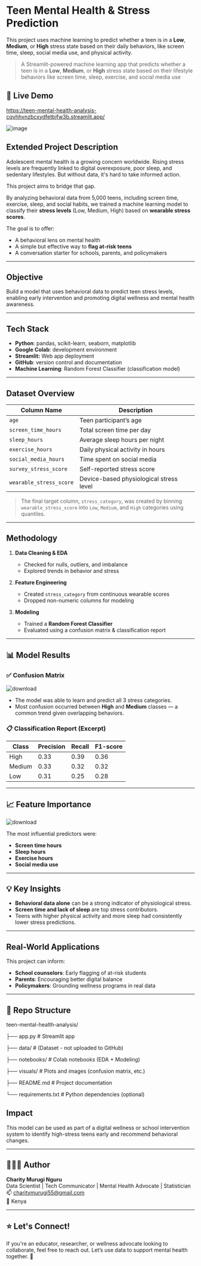 
#  Teen Mental Health & Stress Prediction

This project uses machine learning to predict whether a teen is in a **Low**, **Medium**, or **High** stress state based on their daily behaviors, like screen time, sleep, social media use, and physical activity.


> A Streamlit-powered machine learning app that predicts whether a teen is in a **Low**, **Medium**, or **High** stress state based on their lifestyle behaviors like screen time, sleep, exercise, and social media use

## 🔗 Live Demo
 https://teen-mental-health-analysis-cqvhhvnzbcxydfetbjfw3b.streamlit.app/    

 
![image](https://github.com/user-attachments/assets/bd5253fe-6d6b-4f3d-8124-4e8642ac1a2c)



##  Extended Project Description

Adolescent mental health is a growing concern worldwide. Rising stress levels are frequently linked to digital overexposure, poor sleep, and sedentary lifestyles. But without data, it's hard to take informed action.

This project aims to bridge that gap. 

By analyzing behavioral data from 5,000 teens, including screen time, exercise, sleep, and social habits, we trained a machine learning model to classify their **stress levels** (Low, Medium, High) based on **wearable stress scores**.

The goal is to offer:
- A behavioral lens on mental health
- A simple but effective way to **flag at-risk teens**
- A conversation starter for schools, parents, and policymakers

---

##  Objective

Build a model that uses behavioral data to predict teen stress levels, enabling early intervention and promoting digital wellness and mental health awareness.

---

##  Tech Stack

- **Python**: pandas, scikit-learn, seaborn, matplotlib
- **Google Colab**: development environment
-  **Streamlit:** Web app deployment
- **GitHub**: version control and documentation
- **Machine Learning**: Random Forest Classifier (classification model)

---

##  Dataset Overview

| Column Name            | Description                                   |
|------------------------|-----------------------------------------------|
| `age`                  | Teen participant’s age                        |
| `screen_time_hours`    | Total screen time per day                     |
| `sleep_hours`          | Average sleep hours per night                 |
| `exercise_hours`       | Daily physical activity in hours              |
| `social_media_hours`   | Time spent on social media                    |
| `survey_stress_score`  | Self-reported stress score                    |
| `wearable_stress_score`| Device-based physiological stress level       |

> The final target column, `stress_category`, was created by binning `wearable_stress_score` into `Low`, `Medium`, and `High` categories using quantiles.

---

##  Methodology

1. **Data Cleaning & EDA**
   - Checked for nulls, outliers, and imbalance
   - Explored trends in behavior and stress

2. **Feature Engineering**
   - Created `stress_category` from continuous wearable scores
   - Dropped non-numeric columns for modeling

3. **Modeling**
   - Trained a **Random Forest Classifier**
   - Evaluated using a confusion matrix & classification report

---

## 📊 Model Results

### ✅ Confusion Matrix


![download](https://github.com/user-attachments/assets/421c38db-0e81-447d-a9ef-a90fa471341b)


- The model was able to learn and predict all 3 stress categories.
- Most confusion occurred between **High** and **Medium** classes — a common trend given overlapping behaviors.

### 📋 Classification Report (Excerpt)

| Class   | Precision | Recall | F1-score |
|---------|-----------|--------|----------|
| High    | 0.33      | 0.39   | 0.36     |
| Medium  | 0.33      | 0.32   | 0.32     |
| Low     | 0.31      | 0.25   | 0.28     |

---

## 📈 Feature Importance

![download](https://github.com/user-attachments/assets/b4d60943-55f8-42e7-904c-c577e117eda6)


The most influential predictors were:
- **Screen time hours**
- **Sleep hours**
- **Exercise hours**
- **Social media use**

---

## 💡 Key Insights

- **Behavioral data alone** can be a strong indicator of physiological stress.
- **Screen time and lack of sleep** are top stress contributors.
- Teens with higher physical activity and more sleep had consistently lower stress predictions.

---

##  Real-World Applications

This project can inform:
- **School counselors**: Early flagging of at-risk students
- **Parents**: Encouraging better digital balance
- **Policymakers**: Grounding wellness programs in real data

---

## 📁 Repo Structure



teen-mental-health-analysis/

├── app.py # Streamlit app

├── data/ # (Dataset - not uploaded to GitHub)

├── notebooks/ # Colab notebooks (EDA + Modeling)

├── visuals/ # Plots and images (confusion matrix, etc.)

├── README.md # Project documentation

└── requirements.txt # Python dependencies (optional)

##  Impact

This model can be used as part of a digital wellness or school intervention system to identify high-stress teens early and recommend behavioral changes.

---

## 👩🏾‍💻 Author

**Charity Murugi Nguru**  
Data Scientist | Tech Communicator | Mental Health Advocate | Statistician  
📫 charitymurugi55@gmail.com  
📍 Kenya

---

## ⭐️ Let's Connect!

If you're an educator, researcher, or wellness advocate looking to collaborate, feel free to reach out. Let’s use data to support mental health together. 🌿

